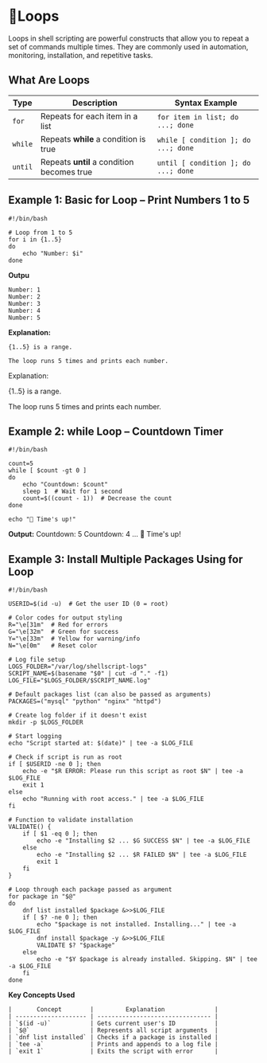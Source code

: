 # 🔁Loops

Loops in shell scripting are powerful constructs that allow you to repeat a set of commands multiple times. They are commonly used in automation, monitoring, installation, and repetitive tasks.


## What Are Loops
| Type    | Description                                | Syntax Example                      |
| ------- | ------------------------------------------ | ----------------------------------- |
| `for`   | Repeats for each item in a list            | `for item in list; do ...; done`    |
| `while` | Repeats **while** a condition is true      | `while [ condition ]; do ...; done` |
| `until` | Repeats **until** a condition becomes true | `until [ condition ]; do ...; done` |


## Example 1: Basic for Loop – Print Numbers 1 to 5

    #!/bin/bash

    # Loop from 1 to 5
    for i in {1..5}
    do
        echo "Number: $i"
    done

**Outpu**

    Number: 1
    Number: 2
    Number: 3
    Number: 4
    Number: 5

**Explanation:**

    {1..5} is a range.

    The loop runs 5 times and prints each number.

Explanation:

{1..5} is a range.

The loop runs 5 times and prints each number.

## Example 2: while Loop – Countdown Timer

    #!/bin/bash

    count=5
    while [ $count -gt 0 ]
    do
        echo "Countdown: $count"
        sleep 1  # Wait for 1 second
        count=$((count - 1))  # Decrease the count
    done

    echo "🚀 Time's up!"

**Output:**
    Countdown: 5
    Countdown: 4
    ...
    🚀 Time's up!

## Example 3: Install Multiple Packages Using for Loop

    #!/bin/bash

    USERID=$(id -u)  # Get the user ID (0 = root)

    # Color codes for output styling
    R="\e[31m"  # Red for errors
    G="\e[32m"  # Green for success
    Y="\e[33m"  # Yellow for warning/info
    N="\e[0m"   # Reset color

    # Log file setup
    LOGS_FOLDER="/var/log/shellscript-logs"
    SCRIPT_NAME=$(basename "$0" | cut -d "." -f1)
    LOG_FILE="$LOGS_FOLDER/$SCRIPT_NAME.log"

    # Default packages list (can also be passed as arguments)
    PACKAGES=("mysql" "python" "nginx" "httpd")

    # Create log folder if it doesn't exist
    mkdir -p $LOGS_FOLDER

    # Start logging
    echo "Script started at: $(date)" | tee -a $LOG_FILE

    # Check if script is run as root
    if [ $USERID -ne 0 ]; then
        echo -e "$R ERROR: Please run this script as root $N" | tee -a $LOG_FILE
        exit 1
    else
        echo "Running with root access." | tee -a $LOG_FILE
    fi

    # Function to validate installation
    VALIDATE() {
        if [ $1 -eq 0 ]; then
            echo -e "Installing $2 ... $G SUCCESS $N" | tee -a $LOG_FILE
        else
            echo -e "Installing $2 ... $R FAILED $N" | tee -a $LOG_FILE
            exit 1
        fi
    }

    # Loop through each package passed as argument
    for package in "$@"
    do
        dnf list installed $package &>>$LOG_FILE
        if [ $? -ne 0 ]; then
            echo "$package is not installed. Installing..." | tee -a $LOG_FILE
            dnf install $package -y &>>$LOG_FILE
            VALIDATE $? "$package"
        else
            echo -e "$Y $package is already installed. Skipping. $N" | tee -a $LOG_FILE
        fi
    done

**Key Concepts Used**

    |       Concept        |         Explanation              |
    | -------------------- | -------------------------------- |
    | `$(id -u)`           | Gets current user's ID           |
    | `$@`                 | Represents all script arguments  |
    | `dnf list installed` | Checks if a package is installed |
    | `tee -a`             | Prints and appends to a log file |
    | `exit 1`             | Exits the script with error      |
